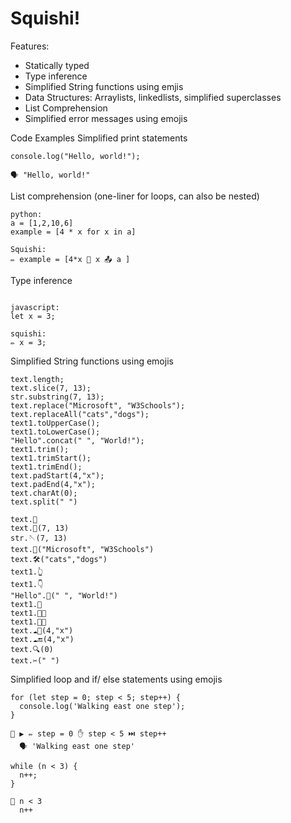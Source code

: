# Squishi!


Features:
- Statically typed
- Type inference
- Simplified String functions using emjis
- Data Structures: Arraylists, linkedlists, simplified superclasses
- List Comprehension
- Simplified error messages using emojis


Code Examples
Simplified print statements
```
console.log("Hello, world!");
```
```
🗣️ "Hello, world!"
```
List comprehension (one-liner for loops, can also be nested)

```
python:
a = [1,2,10,6]
example = [4 * x for x in a]

Squishi:
✏️ example = [4*x 🔄 x 📤 a ]
```



Type inference
```

javascript:
let x = 3;

squishi:
✏️ x = 3;

```
Simplified String functions using emojis
```
text.length;
text.slice(7, 13);
str.substring(7, 13);
text.replace("Microsoft", "W3Schools");
text.replaceAll("cats","dogs");
text1.toUpperCase();
text1.toLowerCase();
"Hello".concat(" ", "World!");
text1.trim();
text1.trimStart();
text1.trimEnd();
text.padStart(4,"x");
text.padEnd(4,"x");
text.charAt(0);
text.split(" ") 
```
```
text.📏
text.🔪(7, 13)
str.🪡(7, 13)
text.🔨("Microsoft", "W3Schools")
text.🛠️("cats","dogs")
text1.👆
text1.👇
"Hello".🧩(" ", "World!")
text1.💇
text1.💇🏁
text1.💇🔚
text.☁️🏁(4,"x")
text.☁️🔚(4,"x")
text.🔍(0)
text.✂️(" ") 
```
Simplified loop and if/ else statements using emojis
```
for (let step = 0; step < 5; step++) {
  console.log('Walking east one step');
}
```
```
🔄 ▶️ ✏️ step = 0 ✋ step < 5 ⏭️ step++
  🗣️ 'Walking east one step'
```
```
while (n < 3) {
  n++;
}
```
```
🔁 n < 3
  n++
```

